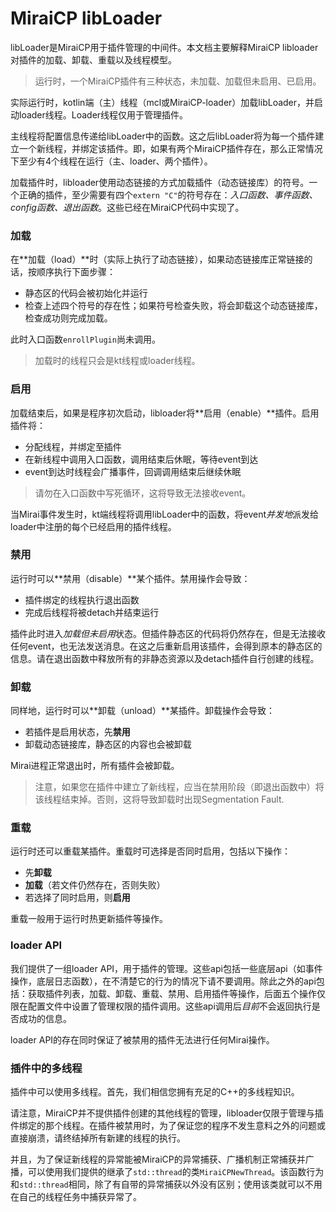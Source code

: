 # MiraiCP libLoader

libLoader是MiraiCP用于插件管理的中间件。本文档主要解释MiraiCP libloader对插件的加载、卸载、重载以及线程模型。

>  运行时，一个MiraiCP插件有三种状态，未加载、加载但未启用、已启用。

实际运行时，kotlin端（主）线程（mcl或MiraiCP-loader）加载libLoader，并启动loader线程。Loader线程仅用于管理插件。

主线程将配置信息传递给libLoader中的函数。这之后libLoader将为每一个插件建立一个新线程，并绑定该插件。即，如果有两个MiraiCP插件存在，那么正常情况下至少有4个线程在运行（主、loader、两个插件）。

加载插件时，libloader使用动态链接的方式加载插件（动态链接库）的符号。一个正确的插件，至少需要有四个`extern "C"`的符号存在：*入口函数、事件函数、config函数、退出函数*。这些已经在MiraiCP代码中实现了。

### 加载

在**加载（load）**时（实际上执行了动态链接），如果动态链接库正常链接的话，按顺序执行下面步骤：

* 静态区的代码会被初始化并运行
* 检查上述四个符号的存在性；如果符号检查失败，将会卸载这个动态链接库，检查成功则完成加载。

此时入口函数`enrollPlugin`尚未调用。

> 加载时的线程只会是kt线程或loader线程。

### 启用

加载结束后，如果是程序初次启动，libloader将**启用（enable）**插件。启用插件将：

* 分配线程，并绑定至插件
* 在新线程中调用入口函数，调用结束后休眠，等待event到达
* event到达时线程会广播事件，回调调用结束后继续休眠

>  请勿在入口函数中写死循环，这将导致无法接收event。

当Mirai事件发生时，kt端线程将调用libLoader中的函数，将event*并发地*派发给loader中注册的每个已经启用的插件线程。

### 禁用

运行时可以**禁用（disable）**某个插件。禁用操作会导致：

* 插件绑定的线程执行退出函数
* 完成后线程将被detach并结束运行

插件此时进入*加载但未启用*状态。但插件静态区的代码将仍然存在，但是无法接收任何event，也无法发送消息。在这之后重新启用该插件，会得到原本的静态区的信息。请在退出函数中释放所有的非静态资源以及detach插件自行创建的线程。

### 卸载

同样地，运行时可以**卸载（unload）**某插件。卸载操作会导致：

* 若插件是启用状态，先**禁用**
* 卸载动态链接库，静态区的内容也会被卸载

Mirai进程正常退出时，所有插件会被卸载。

> 注意，如果您在插件中建立了新线程，应当在禁用阶段（即退出函数中）将该线程结束掉。否则，这将导致卸载时出现Segmentation Fault.

### 重载

运行时还可以重载某插件。重载时可选择是否同时启用，包括以下操作：

* 先**卸载**
* **加载**（若文件仍然存在，否则失败）
* 若选择了同时启用，则**启用**

重载一般用于运行时热更新插件等操作。

### loader API

我们提供了一组loader API，用于插件的管理。这些api包括一些底层api（如事件操作，底层日志函数），在不清楚它的行为的情况下请不要调用。除此之外的api包括：获取插件列表，加载、卸载、重载、禁用、启用插件等操作，后面五个操作仅限在配置文件中设置了管理权限的插件调用。这些api调用后*目前*不会返回执行是否成功的信息。

loader API的存在同时保证了被禁用的插件无法进行任何Mirai操作。

### 插件中的多线程

插件中可以使用多线程。首先，我们相信您拥有充足的C++的多线程知识。

请注意，MiraiCP并不提供插件创建的其他线程的管理，libloader仅限于管理与插件绑定的那个线程。在插件被禁用时，为了保证您的程序不发生意料之外的问题或直接崩溃，请终结掉所有新建的线程的执行。

并且，为了保证新线程的异常能被MiraiCP的异常捕获、广播机制正常捕获并广播，可以使用我们提供的继承了`std::thread`的类`MiraiCPNewThread`。该函数行为和`std::thread`相同，除了有自带的异常捕获以外没有区别；使用该类就可以不用在自己的线程任务中捕获异常了。

